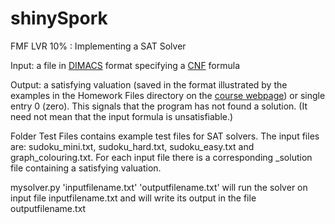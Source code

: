 # shinySpork
FMF LVR 10% : Implementing a SAT Solver

Input: a file in <a href='http://www.satcompetition.org/2009/format-benchmarks2009.html'>DIMACS</a> format specifying a <a href='https://en.wikipedia.org/wiki/Conjunctive_normal_form'>CNF</a> formula

Output: a satisfying valuation (saved in the format illustrated by the examples in the Homework Files directory on the <a href='https://ucilnica.fmf.uni-lj.si/course/view.php?id=252at-benchmarks2009.html'>course webpage</a>) or  single entry 0 (zero). This signals that the program has not found a solution. (It need not mean that the input formula is unsatisfiable.) 

Folder Test Files contains example test files for SAT solvers. The input files are: sudoku_mini.txt, sudoku_hard.txt, sudoku_easy.txt and graph_colouring.txt. For each input file there is a corresponding _solution file containing
a satisfying valuation.

mysolver.py 'inputfilename.txt' 'outputfilename.txt' will run the solver on input file inputfilename.txt and will write its output in the file outputfilename.txt
